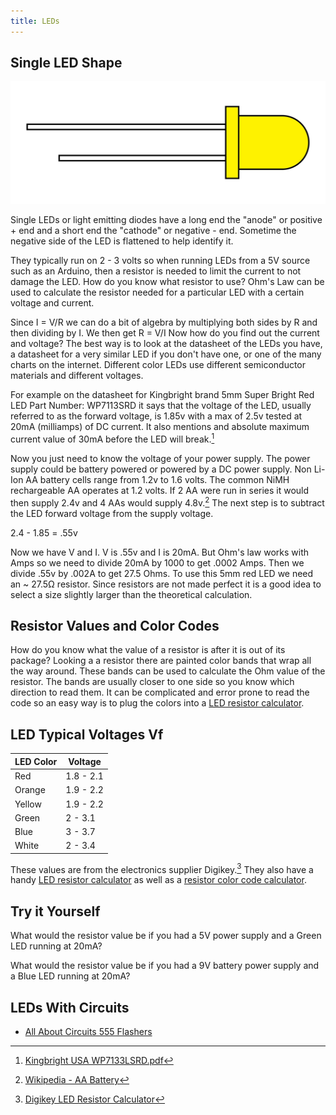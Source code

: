 ```yaml
---
title: LEDs
---
```


## Single LED Shape

[![Yellow LED](./attachments/2023-LED-yellow.jpg)](./attachments/2023-LED-yellow.jpg)

Single LEDs or light emitting diodes have a long end the "anode" or positive + end and a short end the "cathode" or negative - end. Sometime the negative side of the LED is flattened to help identify it.

They typically run on 2 - 3 volts so when running LEDs from a 5V source such as an Arduino, then a resistor is needed to limit the current to not damage the LED. How do you know what resistor to use? Ohm's Law can be used to calculate the resistor needed for a particular LED with a certain voltage and current.

Since I = V/R we can do a bit of algebra by multiplying both sides by R and then dividing by I. We then get R = V/I Now how do you find out the current and voltage? The best way is to look at the datasheet of the LEDs you have, a datasheet for a very similar LED if you don't have one, or one of the many charts on the internet. Different color LEDs use different semiconductor materials and different voltages.

For example on the datasheet for Kingbright brand 5mm Super Bright Red LED Part Number: WP7113SRD it says that the voltage of the LED, usually referred to as the forward voltage, is 1.85v with a max of 2.5v tested at 20mA (milliamps) of DC current. It also mentions and absolute maximum current value of 30mA before the LED will break.[^1]

Now you just need to know the voltage of your power supply. The power supply could be battery powered or powered by a DC power supply. Non Li-Ion AA battery cells range from 1.2v to 1.6 volts. The common NiMH rechargeable AA operates at 1.2 volts. If 2 AA were run in series it would then supply 2.4v and 4 AAs would supply 4.8v.[^2] The next step is to subtract the LED forward voltage from the supply voltage.

2.4 - 1.85 = .55v

Now we have V and I. V is .55v and I is 20mA. But Ohm's law works with Amps so we need to divide 20mA by 1000 to get .0002 Amps. Then we divide .55v by .002A to get 27.5 Ohms. To use this 5mm red LED we need an ~ 27.5Ω resistor. Since resistors are not made perfect it is a good idea to select a size slightly larger than the theoretical calculation.

## Resistor Values and Color Codes

How do you know what the value of a resistor is after it is out of its package? Looking a a resistor there are painted color bands that wrap all the way around. These bands can be used to calculate the Ohm value of the resistor. The bands are usually closer to one side so you know which direction to read them. It can be complicated and error prone to read the code so an easy way is to plug the colors into a [LED resistor calculator](https://www.digikey.com/en/resources/conversion-calculators/conversion-calculator-led-series-resistor).

## LED Typical Voltages Vf

<div class ="responsive-table-markdown">

| LED Color | Voltage   |
| --------- | --------- |
| Red       | 1.8 - 2.1 |
| Orange    | 1.9 - 2.2 |
| Yellow    | 1.9 - 2.2 |
| Green     | 2 - 3.1   |
| Blue      | 3 - 3.7   |
| White     | 2 - 3.4   |

</div>

These values are from the electronics supplier Digikey.[^3] They also have a handy [LED resistor calculator](https://www.digikey.com/en/resources/conversion-calculators/conversion-calculator-led-series-resistor) as well as a [resistor color code calculator](https://www.digikey.com/en/resources/conversion-calculators/conversion-calculator-resistor-color-code).

## Try it Yourself

What would the resistor value be if you had a 5V power supply and a Green LED running at 20mA?

What would the resistor value be if you had a 9V battery power supply and a Blue LED running at 20mA?

## LEDs With Circuits

- [All About Circuits 555 Flashers](https://forum.allaboutcircuits.com/threads/leds-555s-flashers-and-light-chasers.19075/)

[^1]: [Kingbright USA WP7133LSRD.pdf](https://www.kingbrightusa.com/images/catalog/SPEC/WP7113LSRD.pdf)
[^2]: [Wikipedia - AA Battery](https://en.wikipedia.org/wiki/AA_battery)
[^3]: [Digikey LED Resistor Calculator](https://www.digikey.com/en/resources/conversion-calculators/conversion-calculator-led-series-resistor)
